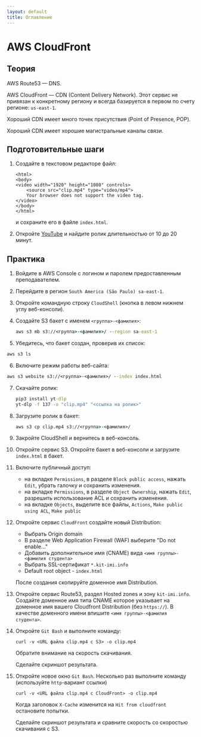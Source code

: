 ```yaml
---
layout: default
title: Оглавление
---
```


# AWS CloudFront

## Теория

AWS Route53 — DNS.

AWS CloudFront — CDN (Content Delivery Network). Этот сервис не привязан к конкретному региону и всегда базируется в первом по счету регионе: `us-east-1`.

Хороший CDN имеет много точек присутствия (Point of Presence, POP).

Хороший CDN имеет хорошие магистральные каналы связи.

## Подготовительные шаги

1. Создайте в текстовом редакторе файл:

   ```
   <html>
   <body>
   <video width="1920" height="1080" controls>
       <source src="clip.mp4" type="video/mp4">
       Your browser does not support the video tag.
   </video>
   </body>
   </html>
   ```

   и сохраните его в файле `index.html`.

2. Откройте [YouTube](https://youtube.com/) и найдите ролик длительностью от 10 до 20 минут.


## Практика

1. Войдите в AWS Console с логином и паролем предоставленным преподавателем.

2. Перейдите в регион `South America (São Paulo) sa-east-1`.

3. Откройте командную строку `CloudShell` (кнопка в левом нижнем углу веб-консоли).

4. Создайте S3 бакет с именем `<группа>-<фамилия>`:

   ```cmd
   aws s3 mb s3://<группа>-<фамилия>/ --region sa-east-1
   ```

5.  Убедитесь, что бакет создан, проверив их список:

   ```cmd
   aws s3 ls
   ```

6.  Включите режим работы веб-сайта:

   ```cmd
   aws s3 website s3://<группа>-<фамилия>/ --index index.html
   ```

7. Скачайте ролик:

   ```cmd
   pip3 install yt-dlp
   yt-dlp -f 137 -o "clip.mp4" "<ссылка на ролик>"
   ```

8. Загрузите ролик в бакет:

   ```cmd
   aws s3 cp clip.mp4 s3://<группа>-<фамилия>/
   ```

9. Закройте CloudShell и вернитесь в веб-консоль.

10. Откройте сервис S3. Откройте бакет в веб-консоли и загрузите `index.html` в бакет.

11. Включите публичный доступ: 

    * на вкладке `Permissions`, в разделе `Block public access`, нажать `Edit`, убрать галочку и сохранить изменения.
    * на вкладке `Permissions`, в разделе `Object Ownership`, нажать `Edit`, разрешить использование ACL и сохранить изменения.
    * на вкладке `Objects`, выделите все файлы, `Actions`, `Make public using ACL`, `Make public`

12. Откройте сервис `CloudFront` создайте новый Distribution:

    * Выбрать Origin domain
    * В разделе Web Application Firewall (WAF) выберите "Do not enable…"
    * Добавить дополнительное имя (CNAME) вида `<имя группы>-<фамилия студента>`
    * Выбрать SSL-сертификат `*.kit-imi.info`
    * Default root object - `index.html`

    После создания скопируйте доменное имя Distribution.

13. Откройте сервис Route53, раздел Hosted zones и зону `kit-imi.info`. Cоздайте доменное имя типа CNAME которое указывает на доменное имя вашего Cloudfront Distribution (без `https://`). В качестве доменного имени впишите `<имя группы>-<фамилия студента>`.

14. Откройте `Git Bash` и выполните команду:

    ```
    curl -v <URL файла clip.mp4 с S3> -o clip.mp4
    ```

    Обратите внимание на скорость скачивания.

    Сделайте скриншот результата.

15. Откройте новое окно `Git Bash`. Несколько раз выполните команду (используйте `http`-вариант ссылки)

    ```
    curl -v <URL файла clip.mp4 с CloudFront> -o clip.mp4
    ```

    Когда заголовок `X-Cache` изменится на `Hit from cloudfront` остановите попытки.

    Сделайте скриншот результата и сравните скорость со скоростью скачивания с S3.
